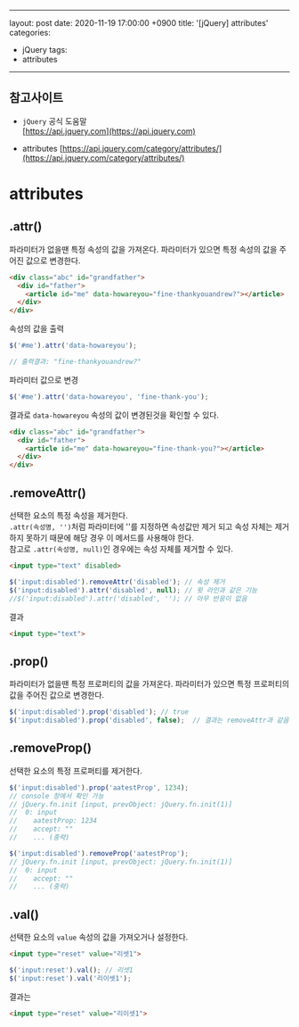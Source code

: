 
---
layout: post
date: 2020-11-19 17:00:00 +0900
title: '[jQuery] attributes'
categories:
- jQuery
tags:
- attributes
---

## 참고사이트
- `jQuery` 공식 도움말  
[https://api.jquery.com](https://api.jquery.com)

- attributes
[https://api.jquery.com/category/attributes/](https://api.jquery.com/category/attributes/)

# attributes  

## .attr()  

파라미터가 없을땐 특정 속성의 값을 가져온다. 파라미터가 있으면 특정 속성의 값을 주어진 값으로 변경한다.  

```HTML
<div class="abc" id="grandfather">
  <div id="father">
    <article id="me" data-howareyou="fine-thankyouandrew?"></article>
  </div>
</div>
```

속성의 값을 출력  

```javascript
$('#me').attr('data-howareyou');

// 출력결과: "fine-thankyouandrew?"
```

파라미터 값으로 변경  

```javascript
$('#me').attr('data-howareyou', 'fine-thank-you');  
```

결과로 `data-howareyou` 속성의 값이 변경된것을 확인할 수 있다.

```HTML
<div class="abc" id="grandfather">
  <div id="father">
    <article id="me" data-howareyou="fine-thank-you?"></article>
  </div>
</div>
```

## .removeAttr()  

선택한 요소의 특정 속성을 제거한다.  
`.attr(속성명, '')`처럼 파라미터에 ''를 지정하면 속성값만 제거 되고 속성 자체는 제거하지 못하기 때문에 해당 경우 이 메서드를 사용해야 한다.  
참고로 `.attr(속성명, null)`인 경우에는 속성 자체를 제거할 수 있다.

```HTML
<input type="text" disabled>
```

```javascript
$('input:disabled').removeAttr('disabled'); // 속성 제거
$('input:disabled').attr('disabled', null); // 윗 라인과 같은 기능
//$('input:disabled').attr('disabled', ''); // 아무 반응이 없음
```

결과

```HTML
<input type="text">
```

## .prop()  

파라미터가 없을땐 특정 프로퍼티의 값을 가져온다. 파라미터가 있으면 특정 프로퍼티의 값을 주어진 값으로 변경한다.  

```javascript
$('input:disabled').prop('disabled'); // true  
$('input:disabled').prop('disabled', false);  // 결과는 removeAttr과 같음, 참고로 disabled는 속성이나 프로퍼티임.
```

## .removeProp()  

선택한 요소의 특정 프로퍼티를 제거한다.  

```javascript
$('input:disabled').prop('aatestProp', 1234);
// console 창에서 확인 가능
// jQuery.fn.init [input, prevObject: jQuery.fn.init(1)]
//  0: input
//    aatestProp: 1234
//    accept: ""
//    ... (중략)

$('input:disabled').removeProp('aatestProp');
// jQuery.fn.init [input, prevObject: jQuery.fn.init(1)]
//  0: input
//    accept: ""
//    ... (중략)
```


## .val()  

선택한 요소의 `value` 속성의 값을 가져오거나 설정한다.  

```html
<input type="reset" value="리셋1">
```

```javascript
$('input:reset').val(); // 리셋1  
$('input:reset').val('리이셋1');
```

결과는  

```html
<input type="reset" value="리이셋1">
```
